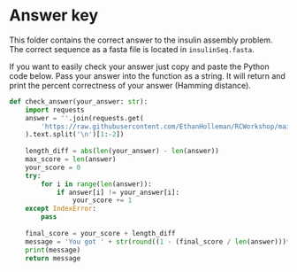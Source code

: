 # Answer key

This folder contains the correct answer to the insulin assembly problem. The correct sequence as a fasta file
is located in `insulinSeq.fasta`.

If you want to easily check your answer just copy and paste the Python code below. Pass your
answer into the function as a string. It will return and print the percent correctness
of your answer (Hamming distance).

```Python
def check_answer(your_answer: str):
    import requests
    answer = ''.join(requests.get(
        'https://raw.githubusercontent.com/EthanHolleman/RCWorkshop/main/answerKey/insulinSeq.fasta'
    ).text.split('\n')[1:-2])
    
    length_diff = abs(len(your_answer) - len(answer))
    max_score = len(answer)
    your_score = 0
    try:
        for i in range(len(answer)):
            if answer[i] != your_answer[i]:
                your_score += 1
    except IndexError:
        pass
    
    final_score = your_score + length_diff
    message = 'You got ' + str(round((1 - (final_score / len(answer)))*100, 2)) + ' % of the sequence correct'
    print(message)
    return message
 ```
